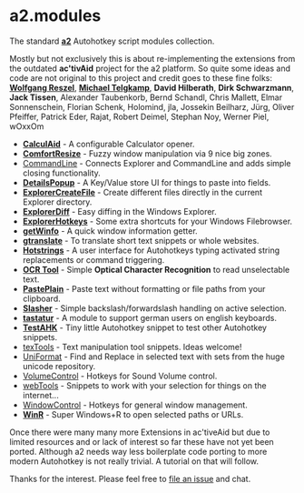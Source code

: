 # a2.modules

The standard [**a2**](https://github.com/ewerybody/a2) Autohotkey script modules collection.

Mostly but not exclusively this is about re-implementing the extensions from the outdated **ac'tivAid** project for the a2 platform. So quite some ideas and code are not original to this project and credit goes to these fine folks: [**Wolfgang Reszel**](https://github.com/Tekl), [**Michael Telgkamp**](https://telgkamp.de), **David Hilberath**, **Dirk Schwarzmann**, **Jack Tissen**, Alexander Taubenkorb, Bernd Schandl, Chris Mallett, Elmar Sonnenschein, Florian Schenk, Holomind, jla, Jossekin Beilharz, Jürg, Oliver Pfeiffer, Patrick Eder, Rajat, Robert Deimel, Stephan Noy, Werner Piel, wOxxOm


* [**CalculAid**](https://github.com/ewerybody/a2.modules/tree/master/CalculAid#calculaid) - A configurable Calculator opener.
* [**ComfortResize**](https://github.com/ewerybody/a2.modules/tree/master/ComfortResize#ComfortResize) - Fuzzy window manipulation via 9 nice big zones.
* [CommandLine](https://github.com/ewerybody/a2.modules/tree/master/commandLine#commandLine) - Connects Explorer and CommandLine and adds simple closing functionality.
* [**DetailsPopup**](https://github.com/ewerybody/a2.modules/tree/master/DetailsPopup#detailspopup) - A Key/Value store UI for things to paste into fields.
* [**ExplorerCreateFile**](https://github.com/ewerybody/a2.modules/tree/master/ExplorerCreateFile#ExplorerCreateFile) - Create different files directly in the current Explorer directory.
* [**ExplorerDiff**](https://github.com/ewerybody/a2.modules/tree/master/ExplorerDiff#ExplorerDiff) - Easy diffing in the Windows Explorer.
* [**ExplorerHotkeys**](https://github.com/ewerybody/a2.modules/tree/master/ExplorerHotkeys#ExplorerHotkeys) - Some extra shortcuts for your Windows Filebrowser.
* [**getWinfo**](https://github.com/ewerybody/a2.modules/tree/master/getWinfo#getwinfo) - A quick window information getter.
* [**gtranslate**](https://github.com/ewerybody/a2.modules/tree/master/gtranslate#gtranslate) - To translate short text snippets or whole websites.
* [**Hotstrings**](https://github.com/ewerybody/a2.modules/tree/master/HotStrings#hotstrings) - A user interface for Autohotkeys typing activated string replacements or command triggering.
* [**OCR Tool**](https://github.com/ewerybody/a2.modules/tree/master/ocr_tool#ocr-tool) - Simple <b>Optical Character Recognition</b> to read unselectable text.
* [**PastePlain**](https://github.com/ewerybody/a2.modules/tree/master/PastePlain#pasteplain) - Paste text without formatting or file paths from your clipboard.
* [**Slasher**](https://github.com/ewerybody/a2.modules/tree/master/Slasher#Slasher) - Simple backslash/forwardslash handling on active selection.
* [**tastatur**](https://github.com/ewerybody/a2.modules/tree/master/tastatur#tastatur) - A module to support german users on english keyboards.
* [**TestAHK**](https://github.com/ewerybody/a2.modules/tree/master/TestAHK#testahk) - Tiny little Autohotkey snippet to test other Autohotkey snippets.
* [texTools](https://github.com/ewerybody/a2.modules/tree/master/texTools#texTools) - Text manipulation tool snippets. Ideas welcome!
* [UniFormat](https://github.com/ewerybody/a2.modules/tree/master/UniFormat#uniformat) - Find and Replace in selected text with sets from the huge unicode repository.
* [VolumeControl](https://github.com/ewerybody/a2.modules/tree/master/VolumeControl#VolumeControl) - Hotkeys for Sound Volume control.
* [webTools](https://github.com/ewerybody/a2.modules/tree/master/webTools#webTools) - Snippets to work with your selection for things on the internet...
* [WindowControl](https://github.com/ewerybody/a2.modules/tree/master/WindowControl#WindowControl) - Hotkeys for general window management.
* [**WinR**](https://github.com/ewerybody/a2.modules/tree/master/winr#winr) - Super Windows+R to open selected paths or URLs.

Once there were many many more Extensions in ac'tiveAid but due to limited resources and or lack of interest so far these have not yet been ported. Although a2 needs way less boilerplate code porting to more modern Autohotkey is not really trivial. A tutorial on that will follow.

Thanks for the interest. Please feel free to [file an issue](https://github.com/ewerybody/a2.modules/issues/new) and chat.
